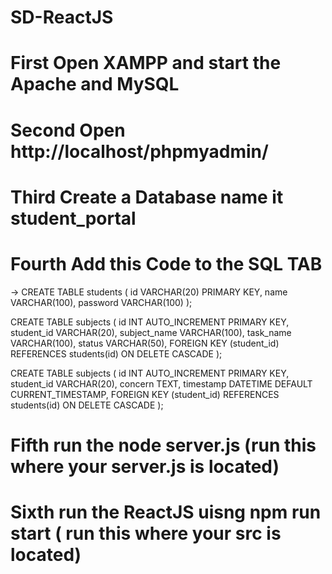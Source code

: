 # SD-ReactJS


# First Open XAMPP and start the Apache and MySQL
# Second Open http://localhost/phpmyadmin/
# Third Create a Database name it student_portal
# Fourth Add this Code to the SQL TAB
  -> CREATE TABLE students (
  id VARCHAR(20) PRIMARY KEY,
  name VARCHAR(100),
  password VARCHAR(100)
  );
  
  CREATE TABLE subjects (
  id INT AUTO_INCREMENT PRIMARY KEY,
  student_id VARCHAR(20),
  subject_name VARCHAR(100),
  task_name VARCHAR(100),
  status VARCHAR(50),
  FOREIGN KEY (student_id) REFERENCES students(id) ON DELETE CASCADE
  );
  
   CREATE TABLE subjects (
  id INT AUTO_INCREMENT PRIMARY KEY,
  student_id VARCHAR(20),
  concern TEXT,
  timestamp DATETIME DEFAULT CURRENT_TIMESTAMP,
  FOREIGN KEY (student_id) REFERENCES students(id) ON DELETE CASCADE
  );
  
# Fifth run the node server.js (run this where your server.js is located)
# Sixth run the ReactJS uisng npm run start ( run this where your src is located)
